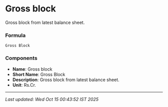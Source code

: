 # Gross block
Gross block from latest balance sheet.

### Formula
```text
Gross Block
```


### Components
- **Name**: Gross block
- **Short Name**: Gross Block
- **Description**: Gross block from latest balance sheet.
- **Unit**: Rs.Cr.

---
*Last updated: Wed Oct 15 00:43:52 IST 2025*
